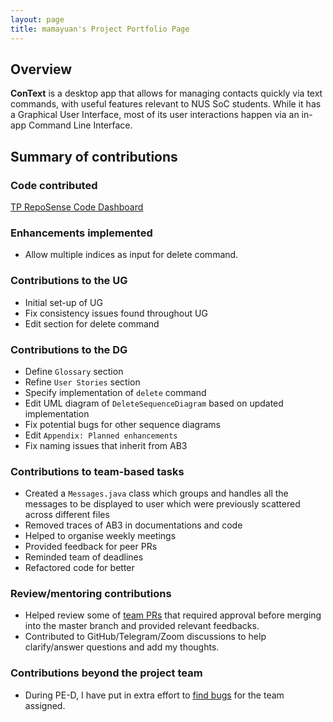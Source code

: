 ```yaml
---
layout: page
title: mamayuan's Project Portfolio Page
---
```


## Overview

**ConText** is a desktop app that allows for managing contacts quickly via text commands, with useful features relevant to NUS SoC students.
While it has a Graphical User Interface, most of its user interactions happen via an in-app Command Line Interface.

## Summary of contributions

### Code contributed

[TP RepoSense Code Dashboard](https://nus-cs2103-ay2324s1.github.io/tp-dashboard/?search=mamayuan&breakdown=true)

### Enhancements implemented
- Allow multiple indices as input for delete command.

### Contributions to the UG
- Initial set-up of UG
- Fix consistency issues found throughout UG
- Edit section for delete command

### Contributions to the DG
- Define `Glossary` section
- Refine `User Stories` section
- Specify implementation of `delete` command
- Edit UML diagram of `DeleteSequenceDiagram` based on updated implementation
- Fix potential bugs for other sequence diagrams
- Edit `Appendix: Planned enhancements`
- Fix naming issues that inherit from AB3

### Contributions to team-based tasks
- Created a `Messages.java` class which groups and handles all the messages to be displayed to user which were previously scattered across different files
- Removed traces of AB3 in documentations and code
- Helped to organise weekly meetings
- Provided feedback for peer PRs
- Reminded team of deadlines
- Refactored code for better

### Review/mentoring contributions
- Helped review some of [team PRs](https://github.com/AY2324S1-CS2103-W14-3/tp/pulls?q=is%3Apr) that required approval before merging into the master branch and provided relevant feedbacks.
- Contributed to GitHub/Telegram/Zoom discussions to help clarify/answer questions and add my thoughts.

### Contributions beyond the project team
- During PE-D, I have put in extra effort to [find bugs](https://github.com/AY2324S1-CS2103T-T08-4/tp/issues) for the team assigned.
